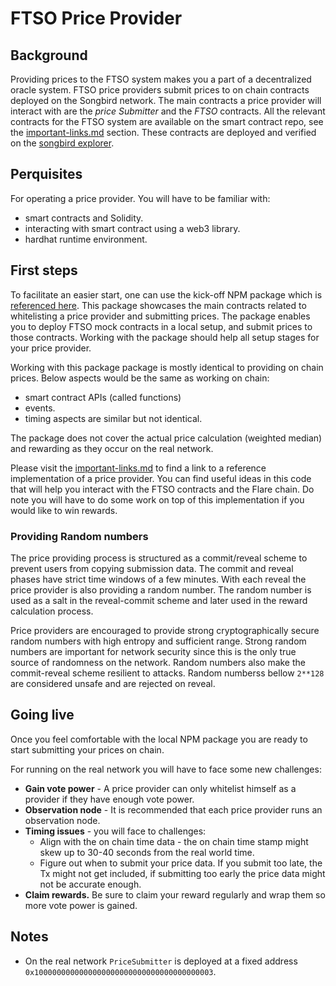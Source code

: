 # FTSO Price Provider

## Background

Providing prices to the FTSO system makes you a part of a decentralized oracle system. FTSO price providers submit prices to on chain contracts deployed on the Songbird network. The main contracts a price provider will interact with are the _price Submitter_ and the _FTSO_ contracts. All the relevant contracts for the FTSO system are available on the smart contract repo, see the [important-links.md](../../developing-on-top-of-flare/important-links.md) section. These contracts are deployed and verified on the [songbird explorer](https://songbird-explorer.flare.network).

## Perquisites

For operating a price provider. You will have to be familiar with:

* smart contracts and Solidity.
* interacting with smart contract using a web3 library.
* hardhat runtime environment.

## First steps

To facilitate an easier start, one can use the kick-off NPM package which is [referenced here](../../developing-on-top-of-flare/important-links.md). This package showcases the main contracts related to whitelisting a price provider and submitting prices. The package enables you to deploy FTSO mock contracts in a local setup, and submit prices to those contracts. Working with the package should help all setup stages for your price provider.

Working with this package package is mostly identical to providing on chain prices. Below aspects would be the same as working on chain:

* smart contract APIs (called functions)
* events.
* timing aspects are similar but not identical.

The package does not cover the actual price calculation (weighted median) and rewarding as they occur on the real network.

Please visit the [important-links.md](../../developing-on-top-of-flare/important-links.md) to find a link to a reference implementation of a price provider. You can find useful ideas in this code that will help you interact with the FTSO contracts and the Flare chain. Do note you will have to do some work on top of this implementation if you would like to win rewards.

### Providing Random numbers

The price providing process is structured as a commit/reveal scheme to prevent users from copying submission data. The commit and reveal phases have strict time windows of a few minutes. With each reveal the price provider is also providing a random number. The random number is used as a salt in the reveal-commit scheme and later used in the reward calculation process.

Price providers are encouraged to provide strong cryptographically secure random numbers with high entropy and sufficient range. Strong random numbers are important for network security since this is the only true source of randomness on the network. Random numbers also make the commit-reveal scheme resilient to attacks. Random numberss bellow `2**128` are considered unsafe and are rejected on reveal.

## Going live

Once you feel comfortable with the local NPM package you are ready to start submitting your prices on chain.

For running on the real network you will have to face some new challenges:

* **Gain vote power** - A price provider can only whitelist himself as a provider if they have enough vote power.
* **Observation node** - It is recommended that each price provider runs an observation node.
* **Timing issues** - you will face to challenges:
  * Align with the on chain time data - the on chain time stamp might skew up to 30-40 seconds from the real world time.
  * Figure out when to submit your price data. If you submit too late, the Tx might not get included, if submitting too early the price data might not be accurate enough.
* **Claim rewards.** Be sure to claim your reward regularly and wrap them so more vote power is gained.

## Notes

* On the real network `PriceSubmitter` is deployed at a fixed address `0x1000000000000000000000000000000000000003`.
